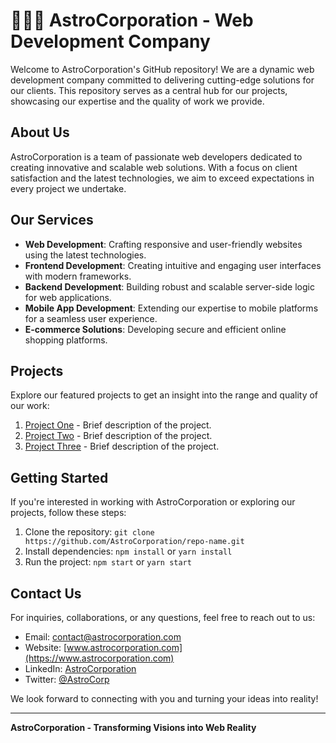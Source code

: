 # 👨🏽‍🚀 AstroCorporation - Web Development Company

Welcome to AstroCorporation's GitHub repository! We are a dynamic web development company committed to delivering cutting-edge solutions for our clients. This repository serves as a central hub for our projects, showcasing our expertise and the quality of work we provide.

## About Us

AstroCorporation is a team of passionate web developers dedicated to creating innovative and scalable web solutions. With a focus on client satisfaction and the latest technologies, we aim to exceed expectations in every project we undertake.

## Our Services

- **Web Development**: Crafting responsive and user-friendly websites using the latest technologies.
- **Frontend Development**: Creating intuitive and engaging user interfaces with modern frameworks.
- **Backend Development**: Building robust and scalable server-side logic for web applications.
- **Mobile App Development**: Extending our expertise to mobile platforms for a seamless user experience.
- **E-commerce Solutions**: Developing secure and efficient online shopping platforms.

## Projects

Explore our featured projects to get an insight into the range and quality of our work:

1. [Project One](#) - Brief description of the project.
2. [Project Two](#) - Brief description of the project.
3. [Project Three](#) - Brief description of the project.

## Getting Started

If you're interested in working with AstroCorporation or exploring our projects, follow these steps:

1. Clone the repository: `git clone https://github.com/AstroCorporation/repo-name.git`
2. Install dependencies: `npm install` or `yarn install`
3. Run the project: `npm start` or `yarn start`

## Contact Us

For inquiries, collaborations, or any questions, feel free to reach out to us:

- Email: contact@astrocorporation.com
- Website: [www.astrocorporation.com](https://www.astrocorporation.com)
- LinkedIn: [AstroCorporation](https://www.linkedin.com/company/astrocorporation)
- Twitter: [@AstroCorp](https://twitter.com/AstroCorp)

We look forward to connecting with you and turning your ideas into reality!

---

**AstroCorporation - Transforming Visions into Web Reality**
